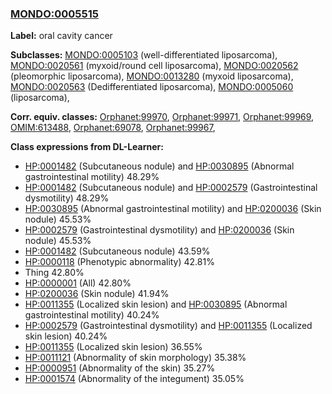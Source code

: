 
### [MONDO:0005515](http://purl.obolibrary.org/obo/MONDO_0005515)
**Label:** oral cavity cancer

**Subclasses:** [MONDO:0005103](http://purl.obolibrary.org/obo/MONDO_0005103) (well-differentiated liposarcoma), [MONDO:0020561](http://purl.obolibrary.org/obo/MONDO_0020561) (myxoid/round cell liposarcoma), [MONDO:0020562](http://purl.obolibrary.org/obo/MONDO_0020562) (pleomorphic liposarcoma), [MONDO:0013280](http://purl.obolibrary.org/obo/MONDO_0013280) (myxoid liposarcoma), [MONDO:0020563](http://purl.obolibrary.org/obo/MONDO_0020563) (Dedifferentiated liposarcoma), [MONDO:0005060](http://purl.obolibrary.org/obo/MONDO_0005060) (liposarcoma), 

**Corr. equiv. classes:** [Orphanet:99970](http://www.orpha.net/ORDO/Orphanet_99970), [Orphanet:99971](http://www.orpha.net/ORDO/Orphanet_99971), [Orphanet:99969](http://www.orpha.net/ORDO/Orphanet_99969), [OMIM:613488](http://purl.obolibrary.org/obo/OMIM_613488), [Orphanet:69078](http://www.orpha.net/ORDO/Orphanet_69078), [Orphanet:99967](http://www.orpha.net/ORDO/Orphanet_99967), 

**Class expressions from DL-Learner:**

- [HP:0001482](http://purl.obolibrary.org/obo/HP_0001482) (Subcutaneous nodule) and [HP:0030895](http://purl.obolibrary.org/obo/HP_0030895) (Abnormal gastrointestinal motility) 48.29%
- [HP:0001482](http://purl.obolibrary.org/obo/HP_0001482) (Subcutaneous nodule) and [HP:0002579](http://purl.obolibrary.org/obo/HP_0002579) (Gastrointestinal dysmotility) 48.29%
- [HP:0030895](http://purl.obolibrary.org/obo/HP_0030895) (Abnormal gastrointestinal motility) and [HP:0200036](http://purl.obolibrary.org/obo/HP_0200036) (Skin nodule) 45.53%
- [HP:0002579](http://purl.obolibrary.org/obo/HP_0002579) (Gastrointestinal dysmotility) and [HP:0200036](http://purl.obolibrary.org/obo/HP_0200036) (Skin nodule) 45.53%
- [HP:0001482](http://purl.obolibrary.org/obo/HP_0001482) (Subcutaneous nodule) 43.59%
- [HP:0000118](http://purl.obolibrary.org/obo/HP_0000118) (Phenotypic abnormality) 42.81%
- Thing 42.80%
- [HP:0000001](http://purl.obolibrary.org/obo/HP_0000001) (All) 42.80%
- [HP:0200036](http://purl.obolibrary.org/obo/HP_0200036) (Skin nodule) 41.94%
- [HP:0011355](http://purl.obolibrary.org/obo/HP_0011355) (Localized skin lesion) and [HP:0030895](http://purl.obolibrary.org/obo/HP_0030895) (Abnormal gastrointestinal motility) 40.24%
- [HP:0002579](http://purl.obolibrary.org/obo/HP_0002579) (Gastrointestinal dysmotility) and [HP:0011355](http://purl.obolibrary.org/obo/HP_0011355) (Localized skin lesion) 40.24%
- [HP:0011355](http://purl.obolibrary.org/obo/HP_0011355) (Localized skin lesion) 36.55%
- [HP:0011121](http://purl.obolibrary.org/obo/HP_0011121) (Abnormality of skin morphology) 35.38%
- [HP:0000951](http://purl.obolibrary.org/obo/HP_0000951) (Abnormality of the skin) 35.27%
- [HP:0001574](http://purl.obolibrary.org/obo/HP_0001574) (Abnormality of the integument) 35.05%


